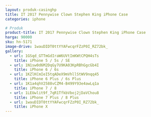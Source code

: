 ```yaml
---
layout: produk-casinghp
title: IT 2017 Pennywise Clown Stephen King iPhone Case
categories: iphone

# Produk
product-title: IT 2017 Pennywise Clown Stephen King iPhone Case
harga: 90000
sku: hn-5171
image-drive: 1wauDIDT0ttYYAFwcqrFZzP0I_RZ72bk_
gallery:
  - url: 1GSqd_GTTmGdIraW6UVtImKWtCPQH4sTs
    title: iPhone 5 / 5s / SE
  - url: 1N1sw0d6M2DqGy7U9KA03KpRBhGgcGb4I
    title: iPhone 6 / 6s
  - url: 1KZlKCmIeI5tqADeX9mVhllStWV9nqq45
    title: iPhone 6 Plus / 6s Plus
  - url: 1K1a4qhV2588vCZM4-B499Y93e4awLq1a
    title: iPhone 7 / 8
  - url: 1LEUwlit9f_7qR1TfkbVboj2jDaVChou8
    title: iPhone 7 Plus / 8 Plus
  - url: 1wauDIDT0ttYYAFwcqrFZzP0I_RZ72bk_
    title: iPhone X
---
```

